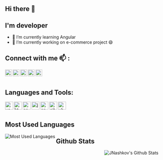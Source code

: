 ## Hi there 👋

## I'm developer
- 🌱 I’m currently learning Angular
- 🔭 I’m currently working on e-commerce project 😄


## Connect with me 📫 :

[<img align="left" alt="portfolio" width="22px" src="https://image.flaticon.com/icons/svg/265/265674.svg">][website]
[<img align="left" alt="linkedin" width="22px" src="https://image.flaticon.com/icons/svg/145/145807.svg">][linkedin]
[<img align="left" alt="facebook" width="22px" src="https://image.flaticon.com/icons/svg/145/145802.svg">][facebook]
[<img align="left" alt="instagram" width="22px" src="https://image.flaticon.com/icons/svg/1409/1409946.svg">][instagram]
[<img align="left" alt="twitter" width="22px" src="https://image.flaticon.com/icons/svg/1409/1409937.svg">][twitter]

<br/>
<br/>

## Languages and Tools:

<img align="left" alt="vscode" width="26px" src="https://upload.wikimedia.org/wikipedia/commons/thumb/9/9a/Visual_Studio_Code_1.35_icon.svg/256px-Visual_Studio_Code_1.35_icon.svg.png">
<img align="left" alt="html" width="26px" src="https://image.flaticon.com/icons/svg/919/919827.svg">
<img align="left" alt="css" width="26px" src="https://image.flaticon.com/icons/svg/919/919826.svg">
<img align="left" alt="javascript" width="26px" src="https://image.flaticon.com/icons/svg/919/919828.svg">
<img align="left" alt="angular" width="26px" src="https://upload.wikimedia.org/wikipedia/commons/thumb/c/cf/Angular_full_color_logo.svg/512px-Angular_full_color_logo.svg.png">
<img align="left" alt="git" width="26px" src="https://seeklogo.com/images/G/git-logo-CD8D6F1C09-seeklogo.com.png">
<img align="left" alt="ubuntu" width="26px" src="https://seeklogo.com/images/U/ubuntu-logo-8FDEC6A07B-seeklogo.com.png">

<br/>
<br/>

## Most Used Languages

<img align="left" alt="Most Used Languages" src="https://github-readme-stats.vercel.app/api/top-langs/?username=jnashkov&hide_border=true">

## Github Stats

<img align="right" alt="JNashkov's Github Stats" src="https://github-readme-stats.vercel.app/api?username=jnashkov&show_icons=true&hide_border=true">

[website]: https://jnashkov.github.io/
[linkedin]: https://www.linkedin.com/in/jovan-nashkov-b09819a7/
[facebook]: https://www.facebook.com/jovan.nashkov
[instagram]: https://www.instagram.com/jnashkov/
[twitter]: https://twitter.com/jnashkov





